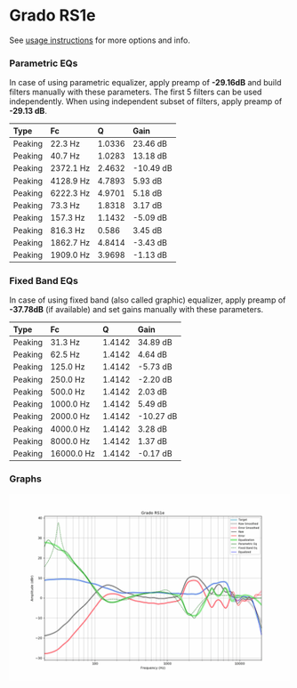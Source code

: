 # Grado RS1e
See [usage instructions](https://github.com/jaakkopasanen/AutoEq#usage) for more options and info.

### Parametric EQs
In case of using parametric equalizer, apply preamp of **-29.16dB** and build filters manually
with these parameters. The first 5 filters can be used independently.
When using independent subset of filters, apply preamp of **-29.13 dB**.

| Type    | Fc        |      Q | Gain      |
|:--------|:----------|:-------|:----------|
| Peaking | 22.3 Hz   | 1.0336 | 23.46 dB  |
| Peaking | 40.7 Hz   | 1.0283 | 13.18 dB  |
| Peaking | 2372.1 Hz | 2.4632 | -10.49 dB |
| Peaking | 4128.9 Hz | 4.7893 | 5.93 dB   |
| Peaking | 6222.3 Hz | 4.9701 | 5.18 dB   |
| Peaking | 73.3 Hz   | 1.8318 | 3.17 dB   |
| Peaking | 157.3 Hz  | 1.1432 | -5.09 dB  |
| Peaking | 816.3 Hz  | 0.586  | 3.45 dB   |
| Peaking | 1862.7 Hz | 4.8414 | -3.43 dB  |
| Peaking | 1909.0 Hz | 3.9698 | -1.13 dB  |

### Fixed Band EQs
In case of using fixed band (also called graphic) equalizer, apply preamp of **-37.78dB**
(if available) and set gains manually with these parameters.

| Type    | Fc         |      Q | Gain      |
|:--------|:-----------|:-------|:----------|
| Peaking | 31.3 Hz    | 1.4142 | 34.89 dB  |
| Peaking | 62.5 Hz    | 1.4142 | 4.64 dB   |
| Peaking | 125.0 Hz   | 1.4142 | -5.73 dB  |
| Peaking | 250.0 Hz   | 1.4142 | -2.20 dB  |
| Peaking | 500.0 Hz   | 1.4142 | 2.03 dB   |
| Peaking | 1000.0 Hz  | 1.4142 | 5.49 dB   |
| Peaking | 2000.0 Hz  | 1.4142 | -10.27 dB |
| Peaking | 4000.0 Hz  | 1.4142 | 3.28 dB   |
| Peaking | 8000.0 Hz  | 1.4142 | 1.37 dB   |
| Peaking | 16000.0 Hz | 1.4142 | -0.17 dB  |

### Graphs
![](./Grado%20RS1e.png)